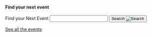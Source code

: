 <div class="search-feature search-feature-variation">
    <div class="vertical-align">
        <h4>Find your next event</h4>
        <section aria-label="Search component">
        <form class="usa-search" role="search">
            <label class="usa-sr-only" for="search-field">Find your Next Event</label>
            <input class="usa-input" id="search-field" type="search" name="search" />
            <button class="usa-button" type="submit">
            <span class="usa-search__submit-text">Search </span
            ><img
                src="/assets/img/usa-icons-bg/search--white.svg"
                class="usa-search__submit-icon"
                alt="Search"
            />
            </button>
        </form>
        </section>
        <a href="">See all the events</a><span>
    </div>
</div>